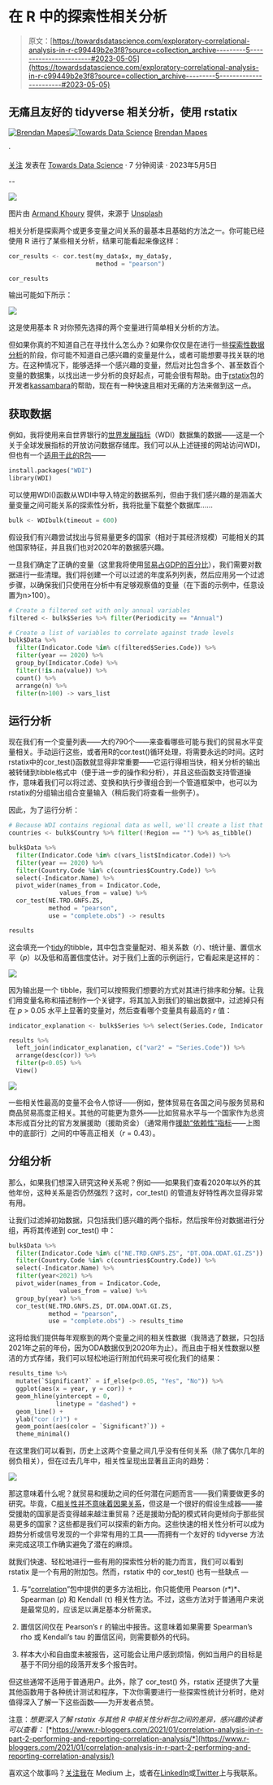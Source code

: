 # 在 R 中的探索性相关分析

> 原文：[https://towardsdatascience.com/exploratory-correlational-analysis-in-r-c99449b2e3f8?source=collection_archive---------5-----------------------#2023-05-05](https://towardsdatascience.com/exploratory-correlational-analysis-in-r-c99449b2e3f8?source=collection_archive---------5-----------------------#2023-05-05)

## 无痛且友好的 tidyverse 相关分析，使用 rstatix

[](https://medium.com/@mapes.brendan?source=post_page-----c99449b2e3f8--------------------------------)[![Brendan Mapes](../Images/689cbc16c4e916eefcaf5a58d46d76ed.png)](https://medium.com/@mapes.brendan?source=post_page-----c99449b2e3f8--------------------------------)[](https://towardsdatascience.com/?source=post_page-----c99449b2e3f8--------------------------------)[![Towards Data Science](../Images/a6ff2676ffcc0c7aad8aaf1d79379785.png)](https://towardsdatascience.com/?source=post_page-----c99449b2e3f8--------------------------------) [Brendan Mapes](https://medium.com/@mapes.brendan?source=post_page-----c99449b2e3f8--------------------------------)

·

[关注](https://medium.com/m/signin?actionUrl=https%3A%2F%2Fmedium.com%2F_%2Fsubscribe%2Fuser%2F225e9dd00ec5&operation=register&redirect=https%3A%2F%2Ftowardsdatascience.com%2Fexploratory-correlational-analysis-in-r-c99449b2e3f8&user=Brendan+Mapes&userId=225e9dd00ec5&source=post_page-225e9dd00ec5----c99449b2e3f8---------------------post_header-----------) 发表在 [Towards Data Science](https://towardsdatascience.com/?source=post_page-----c99449b2e3f8--------------------------------) · 7 分钟阅读 · 2023年5月5日 [](https://medium.com/m/signin?actionUrl=https%3A%2F%2Fmedium.com%2F_%2Fvote%2Ftowards-data-science%2Fc99449b2e3f8&operation=register&redirect=https%3A%2F%2Ftowardsdatascience.com%2Fexploratory-correlational-analysis-in-r-c99449b2e3f8&user=Brendan+Mapes&userId=225e9dd00ec5&source=-----c99449b2e3f8---------------------clap_footer-----------)

--

[](https://medium.com/m/signin?actionUrl=https%3A%2F%2Fmedium.com%2F_%2Fbookmark%2Fp%2Fc99449b2e3f8&operation=register&redirect=https%3A%2F%2Ftowardsdatascience.com%2Fexploratory-correlational-analysis-in-r-c99449b2e3f8&source=-----c99449b2e3f8---------------------bookmark_footer-----------)![](../Images/086179378c48b920caad6a73b74f5d86.png)

图片由 [Armand Khoury](https://unsplash.com/@armand_khoury?utm_source=medium&utm_medium=referral) 提供，来源于 [Unsplash](https://unsplash.com/?utm_source=medium&utm_medium=referral)

相关分析是探索两个或更多变量之间关系的最基本且基础的方法之一。你可能已经使用 R 进行了某些相关分析，结果可能看起来像这样：

```py
cor_results <- cor.test(my_data$x, my_data$y,
                        method = "pearson")

cor_results
```

输出可能如下所示：

![](../Images/91734a2460dee78382fd3ef4e328addc.png)

这是使用基本 R 对你预先选择的两个变量进行简单相关分析的方法。

但如果你真的不知道自己在寻找什么怎么办？如果你仅仅是在进行一些[探索性数据分析](https://www.ibm.com/topics/exploratory-data-analysis)的阶段，你可能不知道自己感兴趣的变量是什么，或者可能想要寻找关联的地方。在这种情况下，能够选择一个感兴趣的变量，然后对比包含多个、甚至数百个变量的数据集，以找出进一步分析的良好起点，可能会很有帮助。由于[rstatix](https://github.com/kassambara)包的开发者[kassambara](https://github.com/kassambara)的帮助，现在有一种快速且相对无痛的方法来做到这一点。

## 获取数据

例如，我将使用来自世界银行的[世界发展指标](https://data.worldbank.org/)（WDI）数据集的数据——这是一个关于全球发展指标的开放访问数据存储库。我们可以从上述链接的网站访问WDI，但也有一个[适用于此的R包](https://github.com/vincentarelbundock/WDI)——

```py
install.packages("WDI")
library(WDI)
```

可以使用WDI()函数从WDI中导入特定的数据系列，但由于我们感兴趣的是涵盖大量变量之间可能关系的探索性分析，我将批量下载整个数据库……

```py
bulk <- WDIbulk(timeout = 600)
```

假设我们有兴趣尝试找出与贸易量更多的国家（相对于其经济规模）可能相关的其他国家特征，并且我们也对2020年的数据感兴趣。

一旦我们确定了正确的变量（这里我将使用[贸易占GDP的百分比](https://data.worldbank.org/indicator/NE.TRD.GNFS.ZS)），我们需要对数据进行一些清理。我们将创建一个可以过滤的年度系列列表，然后应用另一个过滤步骤，以确保我们只使用在分析中有足够观察值的变量（在下面的示例中，任意设置为n>100）。

```py
# Create a filtered set with only annual variables
filtered <- bulk$Series %>% filter(Periodicity == "Annual")

# Create a list of variables to correlate against trade levels
bulk$Data %>% 
  filter(Indicator.Code %in% c(filtered$Series.Code)) %>% 
  filter(year == 2020) %>% 
  group_by(Indicator.Code) %>%
  filter(!is.na(value)) %>% 
  count() %>% 
  arrange(n) %>% 
  filter(n>100) -> vars_list
```

## 运行分析

现在我们有一个变量列表——大约790个——来查看哪些可能与我们的贸易水平变量相关。手动运行这些，或者用R的cor.test()循环处理，将需要永远的时间。这时rstatix中的cor_test()函数就显得非常重要——它运行得相当快，相关分析的输出被转储到tibble格式中（便于进一步的操作和分析），并且这些函数支持管道操作，意味着我们可以将过滤、变换和执行步骤组合到一个管道框架中，也可以为rstatix的分组输出组合变量输入（稍后我们将查看一些例子）。

因此，为了运行分析：

```py
# Because WDI contains regional data as well, we'll create a list that only has country codes, and filter our input based on that list
countries <- bulk$Country %>% filter(!Region == "") %>% as_tibble()

bulk$Data %>% 
  filter(Indicator.Code %in% c(vars_list$Indicator.Code)) %>%
  filter(year == 2020) %>%
  filter(Country.Code %in% c(countries$Country.Code)) %>% 
  select(-Indicator.Name) %>% 
  pivot_wider(names_from = Indicator.Code,
              values_from = value) %>% 
  cor_test(NE.TRD.GNFS.ZS, 
           method = "pearson",
           use = "complete.obs") -> results

results
```

这会填充一个[tidy](/what-is-tidy-data-d58bb9ad2458)的tibble，其中包含变量配对、相关系数（*r*）、t统计量、置信水平（*p*）以及低和高置信度估计。对于我们上面的示例运行，它看起来是这样的：

![](../Images/9ca7e003bfa70af679963f5a578ea5af.png)

因为输出是一个 tibble，我们可以按照我们想要的方式对其进行排序和分解。让我们用变量名称和描述制作一个关键字，将其加入到我们的输出数据中，过滤掉只有在 *p* > 0.05 水平上显著的变量对，然后查看哪个变量具有最高的 *r* 值：

```py
indicator_explanation <- bulk$Series %>% select(Series.Code, Indicator.Name, Short.definition) %>% as_tibble()

results %>% 
  left_join(indicator_explanation, c("var2" = "Series.Code")) %>% 
  arrange(desc(cor)) %>%
  filter(p<0.05) %>% 
  View()
```

![](../Images/0234ddf54f28f90079499cf2d0878c6b.png)

一些相关性最高的变量不会令人惊讶——例如，整体贸易在各国之间与服务贸易和商品贸易高度正相关。其他的可能更为意外——比如贸易水平与一个国家作为总资本形成百分比的官方发展援助（援助资金）（通常用作[援助“依赖性”指标](https://data.worldbank.org/indicator/DT.ODA.ODAT.GI.ZS)——上图中的底部行）之间的中等高正相关（*r* = 0.43）。

## 分组分析

那么，如果我们想深入研究这种关系呢？例如——如果我们查看2020年以外的其他年份，这种关系是否仍然强烈？这时，cor_test() 的管道友好特性再次显得非常有用。

让我们过滤掉初始数据，只包括我们感兴趣的两个指标，然后按年份对数据进行分组，再将其传递到 cor_test() 中：

```py
bulk$Data %>% 
  filter(Indicator.Code %in% c("NE.TRD.GNFS.ZS", "DT.ODA.ODAT.GI.ZS")) %>% 
  filter(Country.Code %in% c(countries$Country.Code)) %>% 
  select(-Indicator.Name) %>% 
  filter(year<2021) %>% 
  pivot_wider(names_from = Indicator.Code,
              values_from = value) %>%
  group_by(year) %>%
  cor_test(NE.TRD.GNFS.ZS, DT.ODA.ODAT.GI.ZS,
           method = "pearson",
           use = "complete.obs") -> results_time
```

这将给我们提供每年观察到的两个变量之间的相关性数据（我筛选了数据，只包括2021年之前的年份，因为ODA数据仅到2020年为止）。而且由于相关性数据以整洁的方式存储，我们可以轻松地运行附加代码来可视化我们的结果：

```py
results_time %>% 
  mutate(`Significant?` = if_else(p<0.05, "Yes", "No")) %>% 
  ggplot(aes(x = year, y = cor)) +
  geom_hline(yintercept = 0, 
             linetype = "dashed") +
  geom_line() + 
  ylab("cor (r)") +
  geom_point(aes(color = `Significant?`)) +
  theme_minimal()
```

在这里我们可以看到，历史上这两个变量之间几乎没有任何关系（除了偶尔几年的弱负相关），但在过去几年中，相关性呈现出显著且正向的趋势：

![](../Images/7ca548f47f06697ba250b6c7303b19a9.png)

那这意味着什么呢？就贸易和援助之间的任何潜在问题而言——我们需要做更多的研究。毕竟，C[相关性并不意味着因果关系](https://www.britannica.com/topic/causation)，但这是一个很好的假设生成器——接受援助的国家是否变得越来越注重贸易？还是援助分配的模式转向更倾向于那些贸易更多的国家？这些都是我们可以探索的新方向。这些快速的相关性分析可以成为趋势分析或信号发现的一个非常有用的工具——而拥有一个友好的 tidyverse 方法来完成这项工作确实避免了潜在的麻烦。

就我们快速、轻松地进行一些有用的探索性分析的能力而言，我们可以看到 rstatix 是一个有用的附加包。然而，rstatix 中的 cor_test() 也有一些缺点 —

1.  与“[correlation](https://cran.r-project.org/web/packages/correlation/correlation.pdf)”包中提供的更多方法相比，你只能使用 Pearson (r*)*、Spearman (ρ) 和 Kendall (τ) 相关性方法。不过，这些方法对于普通用户来说是最常见的，应该足以满足基本分析需求。

1.  置信区间仅在 Pearson’s r 的输出中报告。这意味着如果需要 Spearman’s rho 或 Kendall’s tau 的置信区间，则需要额外的代码。

1.  样本大小和自由度未被报告，这可能会让用户感到烦恼，例如当用户的目标是基于不同分组的段落开发多个报告时。

但这些通常不适用于普通用户。此外，除了 cor_test() 外，rstatix 还提供了大量其他函数用于各种统计测试和程序，下次你需要进行一些探索性统计分析时，绝对值得深入了解一下这些函数——为开发者点赞。

注意：*想更深入了解 rstatix 与其他 R 中相关性分析包之间的差异，感兴趣的读者可以查看：* [*https://www.r-bloggers.com/2021/01/correlation-analysis-in-r-part-2-performing-and-reporting-correlation-analysis/*](https://www.r-bloggers.com/2021/01/correlation-analysis-in-r-part-2-performing-and-reporting-correlation-analysis/)

喜欢这个故事吗？[关注我](https://medium.com/@mapes.brendan)在 Medium 上，或者在[LinkedIn](https://www.linkedin.com/in/mapesbrendan/)或[Twitter](https://twitter.com/MapesBrendan)上与我联系。
